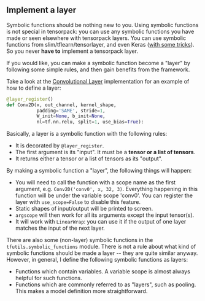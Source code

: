 
## Implement a layer

Symbolic functions should be nothing new to you.
Using symbolic functions is not special in tensorpack: you can use any symbolic functions you have
made or seen elsewhere with tensorpack layers.
You can use symbolic functions from slim/tflearn/tensorlayer, and even Keras ([with some tricks](../../examples/mnist-keras.py)).
So you never **have to** implement a tensorpack layer.

If you would like, you can make a symbolic function become a "layer" by following some simple rules, and then gain benefits from the framework.

Take a look at the [Convolutional Layer](../../tensorpack/models/conv2d.py#L14) implementation for an example of how to define a layer:

```python
@layer_register()
def Conv2D(x, out_channel, kernel_shape,
           padding='SAME', stride=1,
           W_init=None, b_init=None,
           nl=tf.nn.relu, split=1, use_bias=True):
```

Basically, a layer is a symbolic function with the following rules:

+ It is decorated by `@layer_register`.
+ The first argument is its "input". It must be a **tensor or a list of tensors**.
+ It returns either a tensor or a list of tensors as its "output".


By making a symbolic function a "layer", the following things will happen:
+ You will need to call the function with a scope name as the first argument, e.g. `Conv2D('conv0', x, 32, 3)`.
	Everything happening in this function will be under the variable scope 'conv0'.
	You can register the layer with `use_scope=False` to disable this feature.
+ Static shapes of input/output will be printed to screen.
+ `argscope` will then work for all its arguments except the input tensor(s).
+ It will work with `LinearWrap`: you can use it if the output of one layer matches the input of the next layer.

There are also some (non-layer) symbolic functions in the `tfutils.symbolic_functions` module.
There is not a rule about what kind of symbolic functions should be made a layer -- they are quite
similar anyway. However, in general, I define the following symbolic functions as layers:
+ Functions which contain variables. A variable scope is almost always helpful for such functions.
+ Functions which are commonly referred to as "layers", such as pooling. This makes a model
	definition more straightforward.

